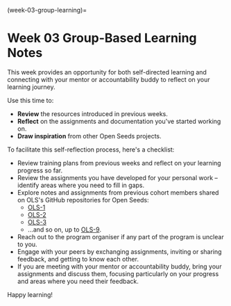 (week-03-group-learning)= 
# Week 03 Group-Based Learning Notes

This week provides an opportunity for both self-directed learning and connecting with your mentor or accountability buddy to reflect on your learning journey.

Use this time to:

* **Review** the resources introduced in previous weeks.
* **Reflect** on the assignments and documentation you've started working on.
* **Draw inspiration** from other Open Seeds projects.

To facilitate this self-reflection process, here's a checklist:

* Review training plans from previous weeks and reflect on your learning progress so far.
* Review the assignments you have developed for your personal work – identify areas where you need to fill in gaps.
* Explore notes and assignments from previous cohort members shared on OLS's GitHub repositories for Open Seeds:
    * [OLS-1](https://github.com/open-life-science/ols-1/issues)
    * [OLS-2](https://github.com/open-life-science/ols-2/issues)
    * [OLS-3](https://github.com/open-life-science/ols-3/issues)
    * ...and so on, up to [OLS-9](https://github.com/open-life-science/ols-9/issues).
* Reach out to the program organiser if any part of the program is unclear to you.
* Engage with your peers by exchanging assignments, inviting or sharing feedback, and getting to know each other.
* If you are meeting with your mentor or accountability buddy, bring your assignments and discuss them, focusing particularly on your progress and areas where you need their feedback.

Happy learning!
